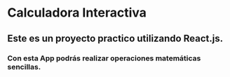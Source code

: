 # Calculadora Interactiva

## Este es un proyecto practico utilizando React.js.

### Con esta App podrás realizar operaciones matemáticas sencillas.
